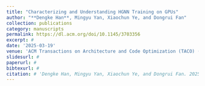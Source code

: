 ```yaml
---
title: "Characterizing and Understanding HGNN Training on GPUs"
author: "**Dengke Han**, Mingyu Yan, Xiaochun Ye, and Dongrui Fan"
collection: publications
category: manuscripts
permalink: https://dl.acm.org/doi/10.1145/3703356
excerpt: #
date: '2025-03-19'
venue: 'ACM Transactions on Architecture and Code Optimization (TACO) (CCF-A)'
slidesurl: #
paperurl: #
bibtexurl: #
citation: # 'Dengke Han, Mingyu Yan, Xiaochun Ye, and Dongrui Fan. 2025. Characterizing and Understanding HGNN Training on GPUs. ACM Transactions on Architecture and Code Optimization. Volume 22, No. 1, Article 9 (March 2025), 25 pages.'
---
```

